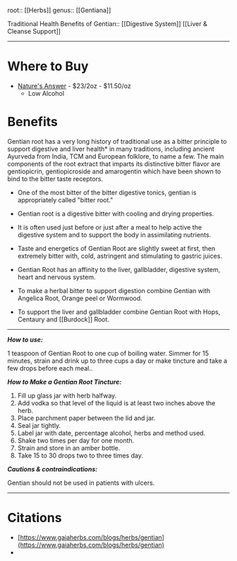 root:: [[Herbs]]
genus:: [[Gentiana]]

Traditional Health Benefits of Gentian:: [[Digestive System]] [[Liver & Cleanse Support]]




---



# Where to Buy

- [Nature's Answer](https://www.naturesanswer.com/product/gentian-root-2-oz/) - $23/2oz - $11.50/oz
	- Low Alcohol


# Benefits

Gentian root has a very long history of traditional use as a bitter principle to support digestive and liver health* in many traditions, including ancient Ayurveda from India, TCM and European folklore, to name a few. The main components of the root extract that imparts its distinctive bitter flavor are gentiopicrin, gentiopicroside and amarogentin which have been shown to bind to the bitter taste receptors.

- One of the most bitter of the bitter digestive tonics, gentian is appropriately called "bitter root." 
- Gentian root is a digestive bitter with cooling and drying properties. 
- It is often used just before or just after a meal to help active the digestive system and to support the body in assimilating nutrients.

- Taste and energetics of Gentian Root are slightly sweet at first, then extremely bitter with, cold, astringent and stimulating to gastric juices. 
- Gentian Root has an affinity to the liver, gallbladder, digestive system, heart and nervous system. 
- To make a herbal bitter to support digestion combine Gentian with Angelica Root, Orange peel or Wormwood.
- To support the liver and gallbladder combine Gentian Root with Hops, Centaury and [[Burdock]] Root.

---

_**How to use:**_

1 teaspoon of Gentian Root to one cup of boiling water. Simmer for 15 minutes, strain and drink up to three cups a day or make tincture and take a few drops before each meal..

_**How to Make a Gentian Root Tincture:**_

1.  Fill up glass jar with herb halfway.
2.  Add vodka so that level of the liquid is at least two inches above the herb.
3.  Place parchment paper between the lid and jar.
4.  Seal jar tightly.
5.  Label jar with date, percentage alcohol, herbs and method used.
6.  Shake two times per day for one month.
7.  Strain and store in an amber bottle.
8.  Take 15 to 30 drops two to three times day.

**_Cautions & contraindications:_**

Gentian should not be used in patients with ulcers.


---


# Citations
- [https://www.gaiaherbs.com/blogs/herbs/gentian](https://www.gaiaherbs.com/blogs/herbs/gentian)
- 